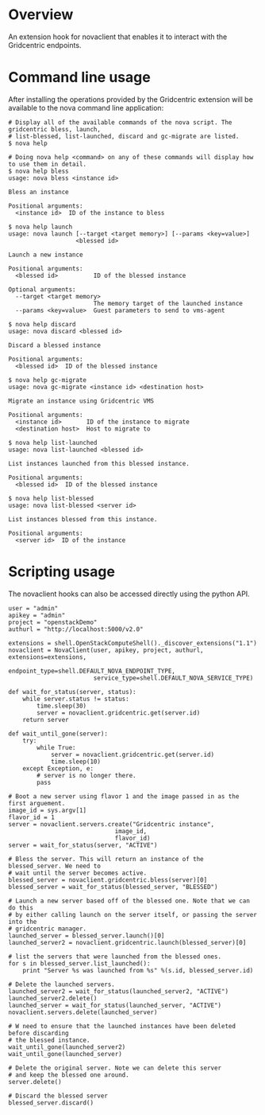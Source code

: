 Overview
========

An extension hook for novaclient that enables it to interact with the Gridcentric endpoints.

Command line usage
==================

After installing the operations provided by the Gridcentric extension will be available to the 
nova command line application:

    # Display all of the available commands of the nova script. The gridcentric bless, launch, 
    # list-blessed, list-launched, discard and gc-migrate are listed.
    $ nova help
    
    # Doing nova help <command> on any of these commands will display how to use them in detail.
    $ nova help bless
    usage: nova bless <instance id>
    
    Bless an instance
    
    Positional arguments:
      <instance id>  ID of the instance to bless
    
    $ nova help launch
    usage: nova launch [--target <target memory>] [--params <key=value>]
                       <blessed id>
    
    Launch a new instance
    
    Positional arguments:
      <blessed id>          ID of the blessed instance
    
    Optional arguments:
      --target <target memory>
                            The memory target of the launched instance
      --params <key=value>  Guest parameters to send to vms-agent
    
    $ nova help discard
    usage: nova discard <blessed id>
    
    Discard a blessed instance
    
    Positional arguments:
      <blessed id>  ID of the blessed instance
    
    $ nova help gc-migrate
    usage: nova gc-migrate <instance id> <destination host>
    
    Migrate an instance using Gridcentric VMS
    
    Positional arguments:
      <instance id>       ID of the instance to migrate
      <destination host>  Host to migrate to
    
    $ nova help list-launched
    usage: nova list-launched <blessed id>
    
    List instances launched from this blessed instance.
    
    Positional arguments:
      <blessed id>  ID of the blessed instance
    
    $ nova help list-blessed
    usage: nova list-blessed <server id>
    
    List instances blessed from this instance.
    
    Positional arguments:
      <server id>  ID of the instance
    

Scripting usage
===============

The novaclient hooks can also be accessed directly using the python API.

    user = "admin"
    apikey = "admin"
    project = "openstackDemo"
    authurl = "http://localhost:5000/v2.0" 
    
    extensions = shell.OpenStackComputeShell()._discover_extensions("1.1")
    novaclient = NovaClient(user, apikey, project, authurl, extensions=extensions,
                            endpoint_type=shell.DEFAULT_NOVA_ENDPOINT_TYPE,
                            service_type=shell.DEFAULT_NOVA_SERVICE_TYPE)
    
    def wait_for_status(server, status):
        while server.status != status:
            time.sleep(30)
            server = novaclient.gridcentric.get(server.id)
        return server

    def wait_until_gone(server):
        try:
            while True:
                server = novaclient.gridcentric.get(server.id)
                time.sleep(10)
        except Exception, e:
            # server is no longer there.
            pass

    # Boot a new server using flavor 1 and the image passed in as the first arguement.
    image_id = sys.argv[1]
    flavor_id = 1
    server = novaclient.servers.create("Gridcentric instance",
                                  image_id,
                                  flavor_id)
    server = wait_for_status(server, "ACTIVE")
    
    # Bless the server. This will return an instance of the blessed_server. We need to
    # wait until the server becomes active.
    blessed_server = novaclient.gridcentric.bless(server)[0]
    blessed_server = wait_for_status(blessed_server, "BLESSED")
    
    # Launch a new server based off of the blessed one. Note that we can do this
    # by either calling launch on the server itself, or passing the server into the
    # gridcentric manager.
    launched_server = blessed_server.launch()[0]
    launched_server2 = novaclient.gridcentric.launch(blessed_server)[0]
    
    # list the servers that were launched from the blessed ones.
    for s in blessed_server.list_launched():
        print "Server %s was launched from %s" %(s.id, blessed_server.id)
        
    # Delete the launched servers.
    launched_server2 = wait_for_status(launched_server2, "ACTIVE")
    launched_server2.delete()
    launched_server = wait_for_status(launched_server, "ACTIVE")
    novaclient.servers.delete(launched_server)

    # W need to ensure that the launched instances have been deleted before discarding
    # the blessed instance.
    wait_until_gone(launched_server2)
    wait_until_gone(launched_server)

    # Delete the original server. Note we can delete this server
    # and keep the blessed one around.
    server.delete()

    # Discard the blessed server
    blessed_server.discard()

